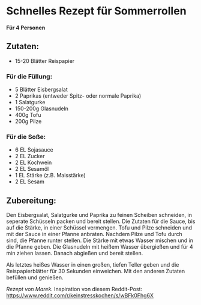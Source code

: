 # Schnelles Rezept für Sommerrollen
**Für 4 Personen**
## Zutaten:
- 15-20 Blätter Reispapier 
### Für die Füllung:
- 5 Blätter Eisbergsalat
- 2 Paprikas (entweder Spitz- oder normale Paprika)
- 1 Salatgurke
- 150-200g Glasnudeln
- 400g Tofu
- 200g Pilze
### Für die Soße:
- 6 EL Sojasauce
- 2 EL Zucker 
- 2 EL Kochwein
- 2 EL Sesamöl 
- 1 EL Stärke (z.B. Maisstärke)
- 2 EL Sesam

## Zubereitung:
Den Eisbergsalat, Salatgurke und Paprika zu feinen Scheiben schneiden, in seperate Schüsseln packen und bereit stellen.
Die Zutaten für die Sauce, bis auf die Stärke, in einer Schüssel vermengen. Tofu und Pilze schneiden und mit der Sauce in einer Pfanne anbraten. Nachdem Pilze und Tofu durch sind, die Pfanne runter stellen. Die Stärke mit etwas Wasser mischen und in die Pfanne geben.
Die Glasnudeln mit heißem Wasser übergießen und für 4 min ziehen lassen. Danach abgießen und bereit stellen.

Als letztes heißes Wasser in einen großen, tiefen Teller geben und die Reispapierblätter für 30 Sekunden einweichen. Mit den anderen Zutaten befüllen und genießen.

*Rezept von Marek.*
Inspiration von diesem Reddit-Post:
https://www.reddit.com/r/keinstresskochen/s/wBFk0Fhg6X
